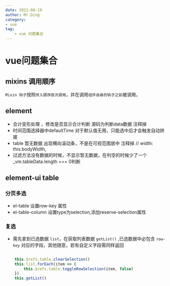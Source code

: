 ```yaml
---
date: 2022-08-19
author: Mr.Ding
category:
- vue
tag:
	- vue 问题集合
---
```

# vue问题集合

## mixins 调用顺序
`Mixin 钩子`按照`传入顺序依次调用`，并在调用`组件自身的钩子之前`被调用。

## element

- 合计变形处理 ，修改是否显示合计判断 源码为判断data数据 注释掉
- 时间范围选择器中defaultTime 对于默认值无用，只能选中后才会触发自动拼接
- table 暂无数据 出现横向滚动条，不是在可视范围居中 注释掉 // width: this.bodyWidth,
- 过滤方法没有数据的时候，不显示暂无数据，在判空的时候少了一个_vm.tableData.length === 0判断

## element-ui table

### 分页多选

- el-table 设置row-key 属性
- el-table-column 设置type为selection,添加reserve-selection属性

### 复选

- 需先拿到已选数据 `list`，在获取列表数据 `getList()` ,已选数据中必包含 `row-key` 对应的字段，其他随意，若有自定义字段需同样返回

```js

	this.$refs.table.clearSelection()
	this.list.forEach(item => {
		this.$refs.table.toggleRowSelection(item, false)
	})
	this.getList()

```
